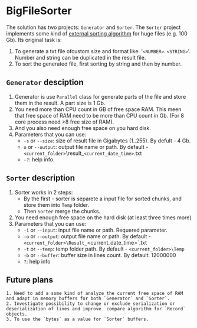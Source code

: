 # BigFileSorter

The solution has two projects: `Generator` and `Sorter`.
The `Sorter` project implements some kind of [external sorting algorithm](https://en.wikipedia.org/wiki/External_sorting#:~:text=External%20sorting%20is%20a%20class,usually%20a%20hard%20disk%20drive.) for huge files (e.g. 100 Gb).
Its original task is:
  1. To generate a txt file ofcustom size and format like: '`<NUMBER>`. `<STRING>`'. Number and string can be duplicated in the result file.
  2. To sort the generated file, first sorting by string and then by number.

## `Generator` desciption

  1. Generator is use `Parallel` class for generate parts of the file and store them in the result. A part size is 1 Gb.
  2. You need more than CPU count in GB of free space RAM. This meen that  free space of RAM need to be more than CPU count in Gb. (For 8 core process need >8 free size of RAM).
  3. And you also need enough free space on you hard disk.
  4. Parameters that you can use:
      * `-s` or `--size`: size of result file in Gigabytes (1..255). By defult - 4 Gb.
      * `o` or `--output`: output file name or path. By default - `<current_folder>`\result_`<current_date_time>`.txt
      * `-?`: help info.

## `Sorter` description

  1. Sorter works in 2 steps:
      * By the first - sorter is separete a input file for sorted chunks, and store them into `Temp` folder.
      * Then `Sorter` merge the chunks.
  2. You need enough free space on the hard disk (at least three times more)
  3. Parameters that you can use:
      * `-i` or `--input`: input file name or path. Requered parameter.
      * `-o` or `--output`: output file name or path. By default - `<current_folder>\Result_`<current_date_time>`.txt
      * `-t` or `--temp`: temp folder path. By default - `<current_folder>\Temp`
      * `-b` or `--buffer`: buffer size in lines count. By default: 12000000
      * `?`: help info
   
## Future plans
  
    1. Need to add a some kind of analyze the current free space of RAM and adapt in memory buffers for both `Generator` and `Sorter`.
    2. Investigate possibility to change or exclude serialization or deserialization of lines and improve  compare algorithm for `Record` objects.
    3. To use the `bytes` as a value for `Sorter` buffers.
